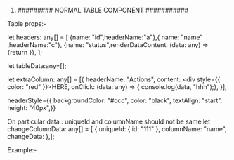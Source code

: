 1.  ######### NORMAL TABLE COMPONENT ###########

Table props:-

let headers: any[] = [
{name: "id",headerName:"a"},{ name: "name" ,headerName:"c"},
{name: "status",renderDataContent: (data: any) => {return <Component />}},
];

let tableData:any=[];

let extraColumn: any[] = [{
headerName: "Actions",
content: <div style={{ color: "red" }}>HERE</div>,
onClick: (data: any) => {
console.log(data, "hhh");},
}];

headerStyle={{
backgroundColor: "#ccc",
color: "black",
textAlign: "start",
height: "40px",}}

On particular data : uniqueId and columnName should not be same
let changeColumnData: any[] = [
{ uniqueId: { id: "111" }, columnName: "name", changeData: <UserAdd /> },];

Example:-

<!-- <NormalTable
headers={headers}
headerStyle={headerStyle}
tableData={columns}
extraColumn={extraColumn}
capitalizingHeaders={true}
changeColumnData={changeColumnData}
/> -->
